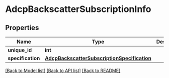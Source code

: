# AdcpBackscatterSubscriptionInfo

## Properties
Name | Type | Description | Notes
------------ | ------------- | ------------- | -------------
**unique_id** | **int** |  | [optional] 
**specification** | [**AdcpBackscatterSubscriptionSpecification**](AdcpBackscatterSubscriptionSpecification.md) |  | 

[[Back to Model list]](../README.md#documentation-for-models) [[Back to API list]](../README.md#documentation-for-api-endpoints) [[Back to README]](../README.md)


